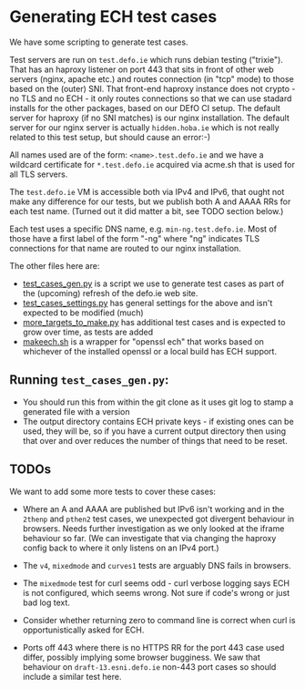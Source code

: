 # Generating ECH test cases

We have some scripting to generate test cases.

Test servers are run on `test.defo.ie` which runs debian testing ("trixie").
That has an haproxy listener on port 443 that sits in front of other web
servers (nginx, apache etc.) and routes connection (in "tcp" mode) to those
based on the (outer) SNI. That front-end haproxy instance does not crypto - no
TLS and no ECH - it only routes connections so that we can use stadard installs
for the other packages, based on our DEfO CI setup. The default server for
haproxy (if no SNI matches) is our nginx installation. The default server for
our nginx server is actually `hidden.hoba.ie` which is not really related to
this test setup, but should cause an error:-)

All names used are of the form: `<name>.test.defo.ie` and we have a wildcard
certificate for `*.test.defo.ie` acquired via acme.sh that is used for all TLS
servers.

The `test.defo.ie` VM is accessible both via IPv4 and IPv6, that ought not make
any difference for our tests, but we publish both A and AAAA RRs for each test
name. (Turned out it did matter a bit, see TODO section below.)

Each test uses a specific DNS name, e.g. `min-ng.test.defo.ie`. Most of those
have a first label of the form "<test>-ng" where "ng" indicates TLS connections
for that name are routed to our nginx installation.

The other files here are:

- [test_cases_gen.py](./test_cases_gen.py) is a script we use
  to generate test cases as part of the (upcoming) refresh of the defo.ie web
  site.
- [test_cases_settings.py](./test_cases_settings.py) has general settings for
  the above and isn't expected to be modified (much)
- [more_targets_to_make.py](./more_targets_to_make.py) has additional test
  cases and is expected to grow over time, as tests are added
- [makeech.sh](scripts/makeech.sh) is a wrapper for "openssl ech" that works
  based on whichever of the installed openssl or a local build has ECH support.

## Running `test_cases_gen.py`:

- You should run this from within the git clone as it uses git log to stamp
  a generated file with a version
- The output directory contains ECH private keys - if existing ones can be
  used, they will be, so if you have a current output directory then using
  that over and over reduces the number of things that need to be reset.

## TODOs

We want to add some more tests to cover these cases:

- Where an A and AAAA are published but IPv6 isn't working and in the `2thenp`
  and `pthen2` test cases, we unexpected got divergent behaviour in browsers.
Needs further investigation as we only looked at the iframe behaviour so far.
(We can investigate that via changing the haproxy config back to where it
only listens on an IPv4 port.)

- The `v4`, `mixedmode` and `curves1` tests are arguably DNS fails in 
browsers.

- The `mixedmode` test for curl seems odd - curl verbose logging says
ECH is not configured, which seems wrong. Not sure if code's wrong or
just bad log text.

- Consider whether returning zero to command line is correct when
curl is opportunistically asked for ECH.

- Ports off 443 where there is no HTTPS RR for the port 443 case used differ,
  possibly implying some browser bugginess. We saw that behaviour on
`draft-13.esni.defo.ie` non-443 port cases so should include a similar test
here.

